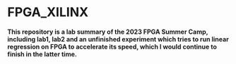 # FPGA_XILINX
__This repository is a lab summary of the 2023 FPGA Summer Camp, including lab1, lab2 and an unfinished experiment which tries to run linear regression on FPGA to accelerate its speed, which I would continue to finish in the latter time.__

